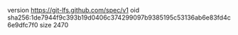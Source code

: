 version https://git-lfs.github.com/spec/v1
oid sha256:1de7944f9c393b19d0406c374299097b9385195c53136ab6e83fd4c6e9dfc7f0
size 2470
